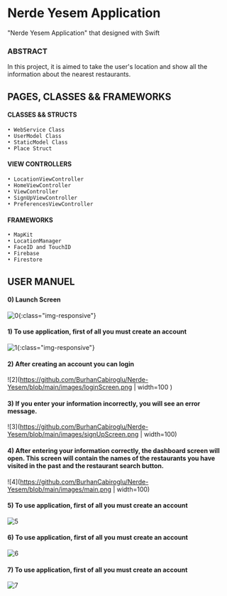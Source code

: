 # Nerde Yesem Application
"Nerde Yesem Application" that designed with Swift

### ABSTRACT

In this project, it is aimed to take the user's location and show all the information about the nearest restaurants.


## PAGES, CLASSES && FRAMEWORKS

#### CLASSES && STRUCTS
    • WebService Class
    • UserModel Class
    • StaticModel Class
    • Place Struct

#### VIEW CONTROLLERS
    • LocationViewController
    • HomeViewController
    • ViewController
    • SignUpViewController
    • PreferencesViewController
  

#### FRAMEWORKS
    • MapKit
    • LocationManager
    • FaceID and TouchID 
    • Firebase
    • Firestore
  

## USER MANUEL
#### 0) Launch Screen
![0](https://github.com/BurhanCabiroglu/Nerde-Yesem/blob/main/images/launchScreen.png){:class="img-responsive"}

#### 1) To use application, first of all you must create an account
![1](https://github.com/BurhanCabiroglu/Nerde-Yesem/blob/main/images/signUpScreen.png){:class="img-responsive"}


#### 2) After creating an account you can login
![2](https://github.com/BurhanCabiroglu/Nerde-Yesem/blob/main/images/loginScreen.png | width=100 )


#### 3) If you enter your information incorrectly, you will see an error message.
![3](https://github.com/BurhanCabiroglu/Nerde-Yesem/blob/main/images/signUpScreen.png | width=100)


#### 4) After entering your information correctly, the dashboard screen will open. This screen will contain the names of the restaurants you have visited in the past and the restaurant search button.
![4](https://github.com/BurhanCabiroglu/Nerde-Yesem/blob/main/images/main.png | width=100)


#### 5) To use application, first of all you must create an account
![5](https://github.com/BurhanCabiroglu/Nerde-Yesem/blob/main/images/signUpScreen.png)


#### 6) To use application, first of all you must create an account
![6](https://github.com/BurhanCabiroglu/Nerde-Yesem/blob/main/images/signUpScreen.png)


#### 7) To use application, first of all you must create an account
![7](https://github.com/BurhanCabiroglu/Nerde-Yesem/blob/main/images/signUpScreen.png)



